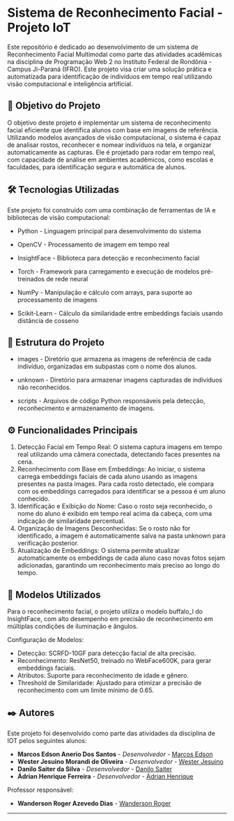 # Sistema de Reconhecimento Facial - Projeto IoT
Este repositório é dedicado ao desenvolvimento de um sistema de Reconhecimento Facial Multimodal como parte das atividades acadêmicas na disciplina de Programação Web 2 no Instituto Federal de Rondônia - Campus Ji-Paraná (IFRO). Este projeto visa criar uma solução prática e automatizada para identificação de indivíduos em tempo real utilizando visão computacional e inteligência artificial.

## 📌 Objetivo do Projeto
O objetivo deste projeto é implementar um sistema de reconhecimento facial eficiente que identifica alunos com base em imagens de referência. Utilizando modelos avançados de visão computacional, o sistema é capaz de analisar rostos, reconhecer e nomear indivíduos na tela, e organizar automaticamente as capturas. Ele é projetado para rodar em tempo real, com capacidade de análise em ambientes acadêmicos, como escolas e faculdades, para identificação segura e automática de alunos.

## 🛠️ Tecnologias Utilizadas

Este projeto foi construído com uma combinação de ferramentas de IA e bibliotecas de visão computacional:

* Python - Linguagem principal para desenvolvimento do sistema

* OpenCV - Processamento de imagem em tempo real

* InsightFace - Biblioteca para detecção e reconhecimento facial

* Torch - Framework para carregamento e execução de modelos pré-treinados de rede neural

* NumPy - Manipulação e cálculo com arrays, para suporte ao processamento de imagens

* Scikit-Learn - Cálculo da similaridade entre embeddings faciais usando distância de cosseno

## 📐 Estrutura do Projeto
* images - Diretório que armazena as imagens de referência de cada indivíduo, organizadas em subpastas com o nome dos alunos.

* unknown - Diretório para armazenar imagens capturadas de indivíduos não reconhecidos.

* scripts - Arquivos de código Python responsáveis pela detecção, reconhecimento e armazenamento de imagens.

## ⚙️ Funcionalidades Principais

1. Detecção Facial em Tempo Real: O sistema captura imagens em tempo real utilizando uma câmera conectada, detectando faces presentes na cena.
2. Reconhecimento com Base em Embeddings: Ao iniciar, o sistema carrega embeddings faciais de cada aluno usando as imagens presentes na pasta images. Para cada rosto detectado, ele compara com os embeddings carregados para identificar se a pessoa é um aluno conhecido.
3. Identificação e Exibição do Nome: Caso o rosto seja reconhecido, o nome do aluno é exibido em tempo real acima da cabeça, com uma indicação de similaridade percentual.
4. Organização de Imagens Desconhecidas: Se o rosto não for identificado, a imagem é automaticamente salva na pasta unknown para verificação posterior.
5. Atualização de Embeddings: O sistema permite atualizar automaticamente os embeddings de cada aluno caso novas fotos sejam adicionadas, garantindo um reconhecimento mais preciso ao longo do tempo.

## 🧪 Modelos Utilizados

Para o reconhecimento facial, o projeto utiliza o modelo buffalo_l do InsightFace, com alto desempenho em precisão de reconhecimento em múltiplas condições de iluminação e ângulos.

Configuração de Modelos:
* Detecção: SCRFD-10GF para detecção facial de alta precisão.
* Reconhecimento: ResNet50, treinado no WebFace600K, para gerar embeddings faciais.
* Atributos: Suporte para reconhecimento de idade e gênero.
* Threshold de Similaridade: Ajustado para otimizar a precisão de reconhecimento com um limite mínimo de 0.65.

## ✒️ Autores

Este projeto foi desenvolvido como parte das atividades da disciplina de IOT pelos seguintes alunos:

* **Marcos Edson Anerio Dos Santos** - *Desenvolvedor* - [Marcos Edson](https://github.com/MarcosEdsonAnerio)
* **Wester Jesuino Morandi de Oliveira** - *Desenvolvedor* - [Wester Jesuino](https://github.com/MarcosEdsonAnerio)
* **Danilo Saiter da Silva** - *Desenvolvedor* - [Danilo Saiter](https://github.com/MarcosEdsonAnerio)
* **Ádrian Henrique Ferreira** - *Desenvolvedor* - [Ádrian Henrique](https://github.com/MarcosEdsonAnerio)

Professor responsável:

* **Wanderson Roger Azevedo Dias** - [Wanderson Roger]()

---
